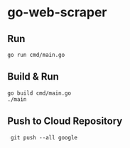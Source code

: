 # go-web-scraper
## Run
```shell
go run cmd/main.go
```

## Build & Run
```shell
go build cmd/main.go
./main
```

## Push to Cloud Repository
```shell
 git push --all google
```